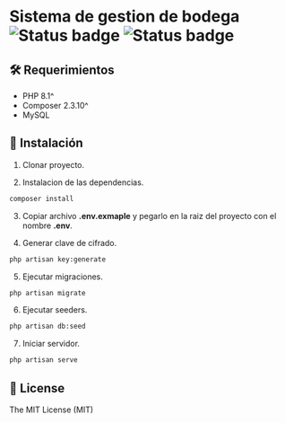 
<p align="center">

# Sistema de gestion de bodega  ![Status badge](https://img.shields.io/badge/status-in%20progress-yellow) ![Status badge](https://img.shields.io/packagist/l/laravel/framework)
</p>

## 🛠 Requerimientos
- PHP 8.1^
- Composer 2.3.10^
- MySQL

## 🚀 Instalación

1. Clonar proyecto.

2. Instalacion de las dependencias.
```bash
composer install
```

3. Copiar archivo **.env.exmaple** y pegarlo en la raiz del proyecto con el nombre **.env**.

4. Generar clave de cifrado.
```bash
php artisan key:generate
```

5. Ejecutar migraciones.
```bash
php artisan migrate
```

6. Ejecutar seeders.
```bash
php artisan db:seed
```

7. Iniciar servidor.
```bash
php artisan serve
```

## 🧾 License
The MIT License (MIT)